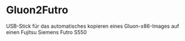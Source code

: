 # Gluon2Futro
USB-Stick für das automatisches kopieren eines Gluon-x86-Images auf einen Fujitsu Siemens Futro S550
